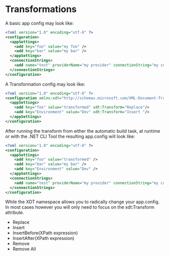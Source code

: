 # Transformations

A basic app config may look like:

```xml
<?xml version="1.0" encoding="utf-8" ?>
<configuration>
  <appSettings>
    <add key="foo" value="my foo" />
    <add key="bar" value="my bar" />
  </appSettings>
  <connectionStrings>
    <add name="test" providerName="my provider" connectionString="my connection string"/>
  </connectionStrings>
</configuration>
```

A Transformation config may look like:

```xml
<?xml version="1.0" encoding="utf-8" ?>
<configuration xmlns:xdt="http://schemas.microsoft.com/XML-Document-Transform">
  <appSettings>
    <add key="foo" value="transformed" xdt:Transform="Replace"/>
    <add key="Environment" value="Dev" xdt:Transform="Insert "/>
  </appSettings>
</configuration>
```

After running the transform from either the automatic build task, at runtime or with the .NET CLI Tool the resulting app.config will look like:

```xml
<?xml version="1.0" encoding="utf-8" ?>
<configuration>
  <appSettings>
    <add key="foo" value="transformed" />
    <add key="bar" value="my bar" />
    <add key="Environment" value="Dev" />
  </appSettings>
  <connectionStrings>
    <add name="test" providerName="my provider" connectionString="my connection string"/>
  </connectionStrings>
</configuration>
```

While the XDT namespace allows you to radically change your app.config. In most cases however you will only need to focus on the xdt:Transform attribute.

- Replace
- Insert
- InsertBefore(XPath expression)
- InsertAfter(XPath expression)
- Remove
- Remove All